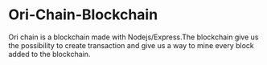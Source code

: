 # Ori-Chain-Blockchain
Ori chain is a blockchain made with Nodejs/Express.The blockchain give us the possibility to create transaction and give us a way to mine every block added to the blockchain.
